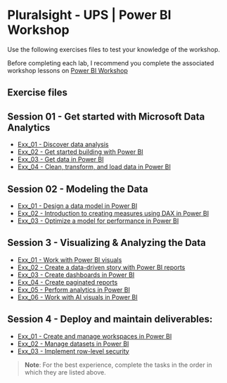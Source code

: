 # Pluralsight - UPS | Power BI Workshop

Use the following exercises files to test your knowledge of the workshop.

Before completing each lab, I recommend you complete the associated workshop lessons on [ Power BI Workshop](https://app.pluralsight.com/channels/details/a2bff255-70b3-4535-8e5e-2dd60bee8047)

## Exercise files

## Session 01 - Get started with Microsoft Data Analytics
* [Exx_01 - Discover data analysis](session_01/Exx_01.md)
* [Exx_02 - Get started building with Power BI](session_01/Exx_02.md)
* [Exx_03 - Get data in Power BI](session_01/Exx_03.md)
* [Exx_04 - Clean, transform, and load data in Power BI](session_01/Exx_04.md)

## Session 02 - Modeling the Data
* [Exx_01 - Design a data model in Power BI](session_02/Exx_01.md)
* [Exx_02 - Introduction to creating measures using DAX in Power BI](session_01/Exx_02.md)
* [Exx_03 - Optimize a model for performance in Power BI ](session_02/Exx_03.md)

## Session 3 - Visualizing & Analyzing the Data
* [Exx_01 - Work with Power BI visuals](session_03/Exx_01.md)
* [Exx_02 - Create a data-driven story with Power BI reports](session_03/Exx_02.md)
* [Exx_03 - Create dashboards in Power BI](session_03/Exx_03.md)
* [Exx_04 - Create paginated reports ](session_03/Exx_04.md)
* [Exx_05 - Perform analytics in Power BI ](session_03/Exx_05.md)
* [Exx_06 - Work with AI visuals in Power BI](session_03/Exx_06.md)

## Session 4 - Deploy and maintain deliverables:
* [Exx_01 - Create and manage workspaces in Power BI](session_04/Exx_01.md)
* [Exx_02 - Manage datasets in Power BI ](session_04/Exx_02.md)
* [Exx_03 - Implement row-level security](session_04/Exx_03.md)

> **Note**: For the best experience, complete the tasks in the order in which they are listed above.
